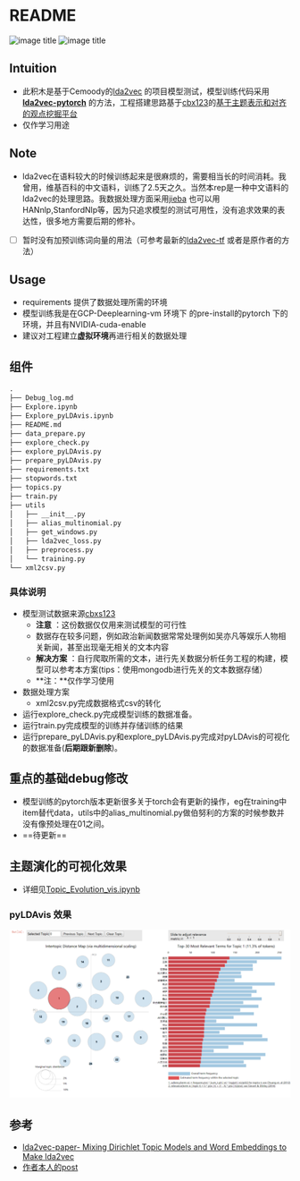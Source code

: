 # README

![image title](https://img.shields.io/badge/auther-JA1LE1-orange.svg)  ![image title](https://img.shields.io/badge/XMU-CSC-blue.svg)

## Intuition

- 此积木是基于Cemoody的[lda2vec](https://github.com/cemoody/lda2vec) 的项目模型测试，模型训练代码采用[**lda2vec-pytorch**](https://github.com/TropComplique/lda2vec-pytorch) 的方法，工程搭建思路基于[cbx123](https://github.com/cbxs123)的[基于主题表示和对齐的观点挖掘平台](https://github.com/cbxs123/Topic-Visualization) 
- 仅作学习用途



## Note

- lda2vec在语料较大的时候训练起来是很麻烦的，需要相当长的时间消耗。我曾用，维基百科的中文语料，训练了2.5天之久。当然本rep是一种中文语料的lda2vec的处理思路。我数据处理方面采用[jieba](https://github.com/fxsjy/jieba) 也可以用HANnlp,StanfordNlp等，因为只追求模型的测试可用性，没有追求效果的表达性，很多地方需要后期的修补。
- [ ] 暂时没有加预训练词向量的用法（可参考最新的[lda2vec-tf](https://github.com/nateraw/Lda2vec-Tensorflow) 或者是原作者的方法）



## Usage

- requirements 提供了数据处理所需的环境
- 模型训练我是在GCP-Deeplearning-vm 环境下 的pre-install的pytorch 下的环境，并且有NVIDIA-cuda-enable
- 建议对工程建立**虚拟环境**再进行相关的数据处理



## 组件

```
.
├── Debug_log.md
├── Explore.ipynb
├── Explore_pyLDAvis.ipynb
├── README.md
├── data_prepare.py
├── explore_check.py
├── explore_pyLDAvis.py
├── prepare_pyLDAvis.py
├── requirements.txt
├── stopwords.txt
├── topics.py
├── train.py
├── utils
│   ├── __init__.py
│   ├── alias_multinomial.py
│   ├── get_windows.py
│   ├── lda2vec_loss.py
│   ├── preprocess.py
│   └── training.py
└── xml2csv.py
```

### 具体说明

- 模型测试数据来源[cbxs123]([https://github.com/cbxs123/news-comment-spider/tree/master/0-data/%E5%8F%8C%E8%AF%AD%E6%96%B0%E9%97%BB%E9%9B%86](https://github.com/cbxs123/news-comment-spider/tree/master/0-data/双语新闻集))
  - **注意** ：这份数据仅仅用来测试模型的可行性
  - 数据存在较多问题，例如政治新闻数据常常处理例如吴亦凡等娱乐人物相关新闻，甚至出现毫无相关的文本内容
  - **解决方案** ：自行爬取所需的文本，进行先关数据分析任务工程的构建，模型可以参考本方案(tips：使用mongodb进行先关的文本数据存储）
  - **注：**仅作学习使用
- 数据处理方案
  - xml2csv.py完成数据格式csv的转化
- 运行explore_check.py完成模型训练的数据准备。
- 运行train.py完成模型的训练并存储训练的结果
- 运行prepare_pyLDAvis.py和explore_pyLDAvis.py完成对pyLDAvis的可视化的数据准备(**后期跟新删除**)。

## 重点的基础debug修改

- 模型训练的pytorch版本更新很多关于torch会有更新的操作，eg在training中item替代data，utils中的alias_multinomial.py做伯努利的方案的时候参数并没有像预处理在01之间。
- ==待更新==



## 主题演化的可视化效果

- 详细见[Topic_Evolution_vis.ipynb](https://nbviewer.jupyter.org/github/JA1lE1/Topic_Evolution_developing/blob/master/Topic_Evolution_vis.ipynb)

### pyLDAvis 效果

![image](./pyLDAvis.png)



## 参考

- [lda2vec-paper- Mixing Dirichlet Topic Models and Word Embeddings to Make lda2vec](https://link.zhihu.com/?target=https%3A//arxiv.org/abs/1605.02019)
- [作者本人的post](https://multithreaded.stitchfix.com/blog/2016/05/27/lda2vec/)